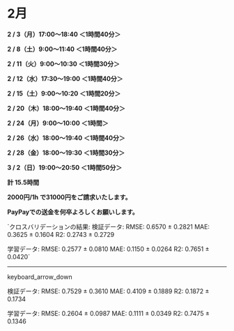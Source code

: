 # 2月

**2 / 3（月）17:00〜18:40 ＜1時間40分＞**

**2 / 8（土）9:00〜11:40 ＜1時間40分＞**

**2 / 11（火）9:00〜10:30 ＜1時間30分＞**

**2 / 12（水）17:30〜19:00 ＜1時間40分＞**

**2 / 15（土）9:00〜10:20 ＜1時間20分＞**

**2 / 20（木）18:00〜19:40 ＜1時間40分＞**

**2 / 24（月）9:00〜10:00 ＜1時間＞**

**2 / 26（水）18:00〜19:40 ＜1時間40分＞**

**2 / 28（金）18:00〜19:30 ＜1時間30分＞**

**3 / 2（日）19:00〜20:50 ＜1時間50分＞**

**計 15.5時間**

**2000円/1h で31000円をご請求いたします。**

**PayPayでの送金を何卒よろしくお願いします。**

`クロスバリデーションの結果:
検証データ:
  RMSE: 0.6570 ± 0.2821
  MAE: 0.3625 ± 0.1604
  R2: 0.2743 ± 0.2729

学習データ:
  RMSE: 0.2577 ± 0.0810
  MAE: 0.1150 ± 0.0264
  R2: 0.7651 ± 0.0420`

---

keyboard_arrow_down

検証データ:
RMSE: 0.7529 ± 0.3610
MAE: 0.4109 ± 0.1889
R2: 0.1872 ± 0.1734

学習データ:
RMSE: 0.2604 ± 0.0987
MAE: 0.1111 ± 0.0349
R2: 0.7475 ± 0.1346